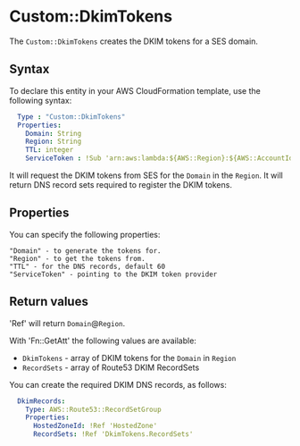 # Custom::DkimTokens
The `Custom::DkimTokens` creates the DKIM tokens for a SES domain.

## Syntax
To declare this entity in your AWS CloudFormation template, use the following syntax:

```yaml
  Type : "Custom::DkimTokens"
  Properties:
    Domain: String
    Region: String
    TTL: integer
    ServiceToken : !Sub 'arn:aws:lambda:${AWS::Region}:${AWS::AccountId}:function:binxio-cfn-ses-provider'
```
It will request the DKIM tokens from SES for the `Domain` in the `Region`. It will return DNS
record sets required to register the DKIM tokens.

## Properties
You can specify the following properties:

    "Domain" - to generate the tokens for.
    "Region" - to get the tokens from.
    "TTL" - for the DNS records, default 60
    "ServiceToken" - pointing to the DKIM token provider

## Return values
'Ref' will return `Domain`@`Region`.

With 'Fn::GetAtt' the following values are available:

- `DkimTokens` - array of DKIM tokens for the `Domain` in `Region`
- `RecordSets` - array of Route53 DKIM RecordSets

You can create the required DKIM DNS records, as follows:

```yaml
  DkimRecords:
    Type: AWS::Route53::RecordSetGroup
    Properties:
      HostedZoneId: !Ref 'HostedZone'
      RecordSets: !Ref 'DkimTokens.RecordSets'
```

